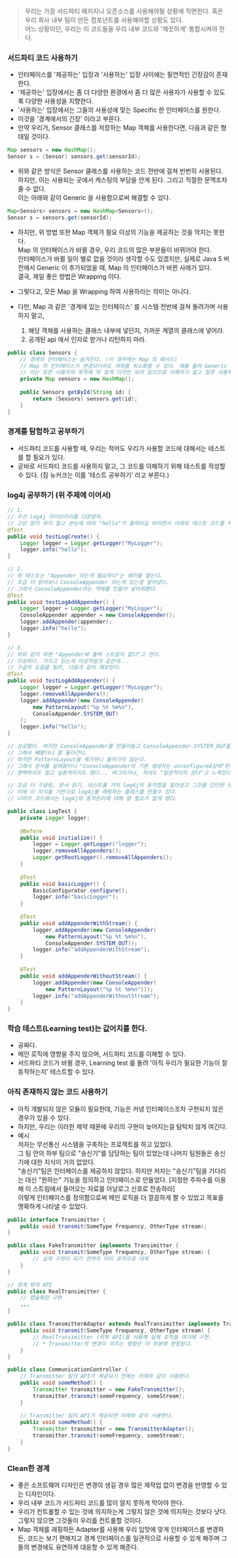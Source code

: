 > 우리는 가끔 서드파티 패키지나 오픈소스를 사용해야될 상황에 직면한다. 혹은 우리 회사 내부 팀이 만든 컴포넌트를 사용해야할 상황도 있다.   
> 어느 상황이던, 우리는 이 코드들을 우리 내부 코드와 '깨끗하게' 통합시켜야 한다.

### 서드파티 코드 사용하기
- 인터페이스를 '제공하는' 입장과 '사용하는' 입장 사이에는 필연적인 긴장감이 존재한다.
- '제공하는' 입장에서는 좀 더 다양한 환경에서 좀 더 많은 사용자가 사용할 수 있도록 다양한 사용성을 지향한다.
- '사용하는' 입장에서는 그들의 사용성에 맞는 Specific 한 인터페이스를 원한다.
- 이것을 '경계에서의 긴장' 이라고 부른다.
- 만약 우리가, Sensor 클래스를 저장하는 Map 객체를 사용한다면, 다음과 같은 형태일 것이다.   

````java
Map sensors = new HashMap();
Sensor s = (Sensor) sensors.get(sensorId);
```` 
- 위와 같은 방식은 Sensor 클래스를 사용하는 코드 전반에 걸쳐 빈번히 사용된다.   
하지만, 이는 사용되는 곳에서 캐스팅의 부담을 안게 된다. 그리고 적절한 문맥조차 줄 수 없다.   
이는 아래와 같이 Generic 을 사용함으로써 해결할 수 있다.

````java
Map<Sensors> sensors = new HashMap<Sensors>();
Sensor s = sensors.get(sensorId);
````
- 하지만, 위 방법 또한 Map 객체가 필요 이상의 기능을 제공하는 것을 막지는 못한다.   
Map 의 인터페이스가 바뀔 경우, 우리 코드의 많은 부분들이 바뀌어야 한다.   
인터페이스가 바뀔 일이 별로 없을 것이라 생각할 수도 있겠지만, 실제로 Java 5 버전에서 Generic 이 추가되었을 때, Map 의 인터페이스가 바뀐 사례가 있다.   
결국, 제일 좋은 방법은 Wrapping 이다.  

- 그렇다고, 모든 Map 을 Wrapping 하여 사용하라는 의미는 아니다.   
- 다만, Map 과 같은 '경계에 있는 인터페이스' 를 시스템 전반에 걸쳐 돌려가며 사용하지 말고,   
  1. 해당 객체를 사용하는 클래스 내부에 넣던지, 가까운 계열의 클래스에 넣어라.
  2. 공개된 api 에서 인자로 받거나 리턴하지 마라.

````java
public class Sensors {
    // 경계의 인터페이스는 숨겨진다. (이 경우에는 Map 의 메서드)
    // Map 의 인터페이스가 변경되더라도 여파를 최소화할 수 있다. 예를 들어 Generic 을 사용하던, 직접 캐스팅하던 그건 구현 디테일이며, Sensor 클래스를 사용하는 측에서는 신경 쓸 필요가 없다.
    // 이는 또한 사용자의 목적에 딱 맞게 디자인 되어 있으므로 이해하기 쉽고 잘못 사용하기 어렵게 된다.
    private Map sensors = new HashMap();
    
    public Sensors getById(String id) {
        return (Sensors) sensors.get(id);
    }
}
````

### 경계를 탐험하고 공부하기
- 서드파티 코드를 사용할 때, 우리는 적어도 우리가 사용할 코드에 대해서는 테스트를 할 필요가 있다.
- 곧바로 서드파티 코드를 사용하지 말고, 그 코드를 이해하기 위해 테스트를 작성할 수 있다. (짐 뉴커크는 이를 '테스트 공부하기' 라고 부른다.)

### log4j 공부하기 (위 주제에 이어서)
````java
// 1.
// 우선 log4j 라이브러리를 다운받자.
// 고민 많이 하지 말고 본능에 따라 "hello"가 출력되길 바라면서 아래의 테스트 코드를 작성해보자.
@Test
public void testLogCreate() {
    Logger logger = Logger.getLogger("MyLogger");
    logger.info("hello");
}

// 2.
// 위 테스트는 "Appender 라는게 필요하다"는 에러를 뱉는다.
// 조금 더 읽어보니 ConsoleAppender 라는게 있는걸 알아냈다.
// 그래서 ConsoleAppender라는 객체를 만들어 넣어줘봤다.
@Test
public void testLogAddAppender() {
    Logger logger = Logger.getLogger("MyLogger");
    ConsoleAppender appender = new ConsoleAppender();
    logger.addAppender(appender);
    logger.info("hello");
}

// 3.
// 위와 같이 하면 "Appender에 출력 스트림이 없다"고 한다.
// 이상하다. 가지고 있는게 이성적일것 같은데...
// 구글의 도움을 빌려, 다음과 같이 해보았다.
@Test
public void testLogAddAppender() {
    Logger logger = Logger.getLogger("MyLogger");
    logger.removeAllAppenders();
    logger.addAppender(new ConsoleAppender(
        new PatternLayout("%p %t %m%n"),
        ConsoleAppender.SYSTEM_OUT)
    );
    logger.info("hello");
}

// 성공했다. 하지만 ConsoleAppender를 만들어놓고 ConsoleAppender.SYSTEM_OUT을 받는건 이상하다.
// 그래서 빼봤더니 잘 돌아간다.
// 하지만 PatternLayout을 제거하니 돌아가지 않는다.
// 그래서 문서를 살펴봤더니 "ConsoleAppender의 기본 생성자는 unconfigured상태"란다.
// 명백하지도 않고 실용적이지도 않다... 버그이거나, 적어도 "일관적이지 않다"고 느껴진다.
````

````java
// 조금 더 구글링, 문서 읽기, 테스트를 거쳐 log4j의 동작법을 알아냈고 그것을 간단한 유닛테스트로 기록했다.
// 이제 이 지식을 기반으로 log4j를 래핑하는 클래스를 만들수 있다.
// 나머지 코드에서는 log4j의 동작원리에 대해 알 필요가 없게 됐다.

public class LogTest {
    private Logger logger;
    
    @Before
    public void initialize() {
        logger = Logger.getLogger("logger");
        logger.removeAllAppenders();
        Logger.getRootLogger().removeAllAppenders();
    }
    
    @Test
    public void basicLogger() {
        BasicConfigurator.configure();
        logger.info("basicLogger");
    }
    
    @Test
    public void addAppenderWithStream() {
        logger.addAppender(new ConsoleAppender(
            new PatternLayout("%p %t %m%n"),
            ConsoleAppender.SYSTEM_OUT));
        logger.info("addAppenderWithStream");
    }
    
    @Test
    public void addAppenderWithoutStream() {
        logger.addAppender(new ConsoleAppender(
            new PatternLayout("%p %t %m%n")));
        logger.info("addAppenderWithoutStream");
    }
}
````

### 학습 테스트(Learning test)는 값어치를 한다.
- 공짜다.
- 메인 로직에 영향을 주지 않으며, 서드파티 코드를 이해할 수 있다.
- 서드파티 코드가 바뀔 경우, Learning test 를 돌려 '아직 우리가 필요한 기능이 잘 동작하는지' 테스트할 수 있다.

### 아직 존재하지 않는 코드 사용하기
- 아직 개발되지 않은 모듈이 필요한데, 기능은 커녕 인터페이스조차 구현되지 않은 경우가 있을 수 있다.
- 하지만, 우리는 이러한 제약 때문에 우리의 구현이 늦어지는걸 탐탁치 않게 여긴다.
- 예시   
  저자는 무선통신 시스템을 구축하는 프로젝트를 하고 있었다.   
  그 팀 안의 하부 팀으로 "송신기"를 담당하는 팀이 있었는데 나머지 팀원들은 송신기에 대한 지식이 거의 없었다.   
  "송신기"팀은 인터페이스를 제공하지 않았다. 하지만 저자는 "송신기"팀을 기다리는 대신 "원하는" 기능을 정의하고 인터페이스로 만들었다. [지정한 주파수를 이용해 이 스트림에서 들어오는 자료를 아날로그 신호로 전송하라]   
  이렇게 인터페이스를 정의함으로써 메인 로직을 더 깔끔하게 짤 수 있었고 목표를 명확하게 나타낼 수 있었다.

````java
public interface Transimitter {
    public void transmit(SomeType frequency, OtherType stream);
}

public class FakeTransmitter implements Transimitter {
    public void transmit(SomeType frequency, OtherType stream) {
        // 실제 구현이 되기 전까지 더미 로직으로 대체
    }
}

// 경계 밖의 API
public class RealTransimitter {
    // 캡슐화된 구현
    ...
}

public class TransmitterAdapter extends RealTransimitter implements Transimitter {
    public void transmit(SomeType frequency, OtherType stream) {
        // RealTransimitter (외부 API)를 사용해 실제 로직을 여기에 구현.
        // * Transmitter의 변경이 미치는 영향은 이 부분에 한정된다.
    }
}

public class CommunicationController {
    // Transmitter 팀의 API가 제공되기 전에는 아래와 같이 사용한다.
    public void someMethod() {
        Transmitter transmitter = new FakeTransmitter();
        transmitter.transmit(someFrequency, someStream);
    }
    
    // Transmitter 팀의 API가 제공되면 아래와 같이 사용한다.
    public void someMethod() {
        Transmitter transmitter = new TransmitterAdapter();
        transmitter.transmit(someFrequency, someStream);
    }
}
````

### Clean한 경계
- 좋은 소프트웨어 디자인은 변경이 생길 경우 많은 재작업 없이 변경을 반영할 수 있는 디자인이다.
- 우리 내부 코드가 서드파티 코드를 많이 알지 못하게 막아야 한다.
- 우리가 컨트롤할 수 있는 것에 의지하는게 그렇지 않은 것에 의지하는 것보다 낫다. 그렇지 않으면 그것들이 우리를 컨트롤할 것이다.
- Map 객체를 래핑하든 Adapter를 사용해 우리 입맛에 맞게 인터페이스를 변경하든, 코드는 보기 편해지고 경계 인터페이스를 일관적으로 사용할 수 있게 해주며 그들의 변경에도 유연하게 대응할 수 있게 해준다.
